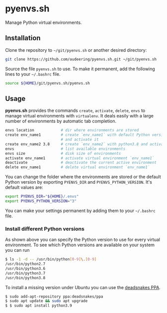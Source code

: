# pyenvs.sh

Manage Python virtual environments.


## Installation

Clone the repository to `~/git/pyenvs.sh`
or another desired directory:

```bash
git clone https://github.com/audeering/pyenvs.sh.git ~/git/pyenvs.sh
```

Source the file `pyenvs.sh` to use.
To make it permanent,
add the following lines to your `~/.bashrc` file.

```bash
source ${HOME}/git/pyenvs.sh/pyenvs.sh
```


## Usage

**pyenvs.sh** provides the commands
`create`,
`activate`,
`delete`,
`envs`
to manage virtual environments with `virtualenv`.
It deals easily with a large number of environments
by automatic tab completion.

```bash
envs location            # dir where environments are stored
create env_name1         # create `env_name1` with default Python version
                         # and activate it
create env_name2 3.8     # create `env_name2` with python3.8 and activate it
envs                     # list available environments
envs size                # disk size of environments
activate env_name1       # activate virtual environment `env_name1`
deactivate               # deactivate the current active environment
delete env_name1         # delete virtual environment `env_name1`
```

You can change the folder
where the environments are stored
or the default Python version
by exporting
`PYENVS_DIR`
and `PYENVS_PYTHON_VERSION`.
It's default values are:

```bash
export PYENVS_DIR="${HOME}/.envs"
export PYENVS_PYTHON_VERSION="3"
```

You can make your settings permanent
by adding them to your `~/.bashrc` file.


### Install different Python versions

As shown above
you can specify the Python version to use
for every virtual environment.
To see which Python versions are available on your system
you can run

```bash
$ ls -1 -d -- /usr/bin/python[0-9]\.[0-9]
/usr/bin/python2.7
/usr/bin/python3.6
/usr/bin/python3.7
/usr/bin/python3.8
```

To install a missing version under Ubuntu
you can use the [deadsnakes
PPA](https://launchpad.net/~deadsnakes/+archive/ubuntu/ppa).

```bash
$ sudo add-apt-repository ppa:deadsnakes/ppa
$ sudo apt update && sudo apt upgrade
$ $ sudo apt install python3.9
```
